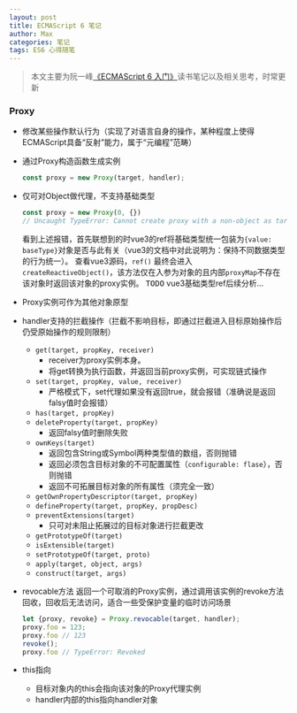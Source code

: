 ```yaml
---
layout: post
title: ECMAScript 6 笔记
author: Max
categories: 笔记 
tags: ES6 心得随笔
---
```


> 本文主要为阮一峰[《ECMAScript 6 入门》](https://es6.ruanyifeng.com/#docs)读书笔记以及相关思考，时常更新

### Proxy

* 修改某些操作默认行为（实现了对语言自身的操作，某种程度上使得ECMAScript具备“反射”能力，属于“元编程”范畴）
  
* 通过Proxy构造函数生成实例
  ```javascript
  const proxy = new Proxy(target, handler);    
  ```
  
* 仅可对Object做代理，不支持基础类型
  ```javascript
  const proxy = new Proxy(0, {})
  // Uncaught TypeError: Cannot create proxy with a non-object as target or handler
  ```
  看到上述报错，首先联想到的时vue3的ref将基础类型统一包装为`{value: baseType}`对象是否与此有关（vue3的文档中对此说明为：保持不同数据类型的行为统一）。
  查看vue3源码，`ref()` 最终会进入 `createReactiveObject()`，该方法仅在入参为对象的且内部`proxyMap`不存在该对象时返回该对象的proxy实例。
  <kbd>TODO</kbd>  vue3基础类型ref后续分析...
  
* Proxy实例可作为其他对象原型
  
* handler支持的拦截操作（拦截不影响目标，即通过拦截进入目标原始操作后仍受原始操作的规则限制）
  * `get(target, propKey, receiver)`
    - receiver为proxy实例本身。
    - 将get转换为执行函数，并返回当前proxy实例，可实现链式操作
  * `set(target, propKey, value, receiver)`
    - 严格模式下，set代理如果没有返回true，就会报错（准确说是返回falsy值时会报错）
  * `has(target, propKey)`
  * `deleteProperty(target, propKey)`
    - 返回falsy值时删除失败
  * `ownKeys(target)`
    - 返回包含String或Symbol两种类型值的数组，否则抛错
    - 返回必须包含目标对象的不可配置属性（`configurable: flase`），否则抛错
    - 返回不可拓展目标对象的所有属性（须完全一致）
  * `getOwnPropertyDescriptor(target, propKey)`
  * `defineProperty(target, propKey, propDesc)`
  * `preventExtensions(target)`
    - 只可对未阻止拓展过的目标对象进行拦截更改
  * `getPrototypeOf(target)`
  * `isExtensible(target)`
  * `setPrototypeOf(target, proto)`
  * `apply(target, object, args)`
  * `construct(target, args)`
  
* revocable方法
  返回一个可取消的Proxy实例，通过调用该实例的revoke方法回收，回收后无法访问，适合一些受保护变量的临时访问场景
  ```javascript
  let {proxy, revoke} = Proxy.revocable(target, handler);
  proxy.foo = 123;
  proxy.foo // 123
  revoke();
  proxy.foo // TypeError: Revoked
  ```
  
* this指向
  - 目标对象内的this会指向该对象的Proxy代理实例
  - handler内部的this指向handler对象

